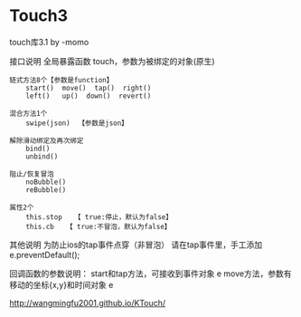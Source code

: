 # Touch3
touch库3.1 by -momo

接口说明
	全局暴露函数 touch，参数为被绑定的对象(原生)

	链式方法8个【参数是function】
		start()  move()  tap()  right()
		left()   up()  down()  revert()
		
	混合方法1个
		swipe(json)  【参数是json】
		
	解除滑动绑定及再次绑定
		bind()
		unbind()
		
	阻止/恢复冒泡
		noBubble()
		reBubble()
		
	属性2个
		this.stop   【 true:停止，默认为false】
		this.cb   【 true:不冒泡，默认为false】
	
		
其他说明
	为防止ios的tap事件点穿（非冒泡）
	请在tap事件里，手工添加
	e.preventDefault();


回调函数的参数说明：
 	start和tap方法，可接收到事件对象 e
 	move方法，参数有 移动的坐标{x,y}和时间对象 e


http://wangmingfu2001.github.io/KTouch/
